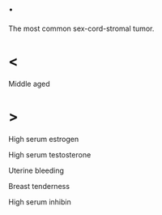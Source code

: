 
# .

The most common sex-cord-stromal tumor. 

# <

Middle aged

# >

High serum estrogen

High serum testosterone

Uterine bleeding

Breast tenderness

High serum inhibin
